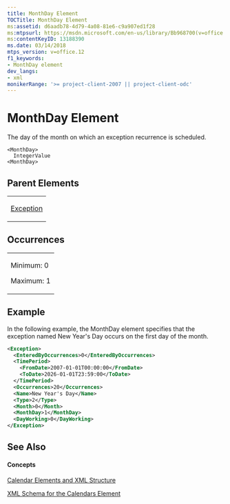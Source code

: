 ```yaml
---
title: MonthDay Element
TOCTitle: MonthDay Element
ms:assetid: d6aadb78-4d79-4a08-81e6-c9a907ed1f28
ms:mtpsurl: https://msdn.microsoft.com/en-us/library/Bb968700(v=office.12)
ms:contentKeyID: 13188390
ms.date: 03/14/2018
mtps_version: v=office.12
f1_keywords:
- MonthDay element
dev_langs:
- xml
monikerRange: '>= project-client-2007 || project-client-odc'
---
```


# MonthDay Element




The day of the month on which an exception recurrence is scheduled.

    <MonthDay>
      IntegerValue
    <MonthDay>

## Parent Elements

<table>
<colgroup>
<col style="width: 100%" />
</colgroup>
<tbody>
<tr class="odd">
<td><p><a href="exception-element.md">Exception</a></p></td>
</tr>
</tbody>
</table>

## Occurrences

<table>
<colgroup>
<col style="width: 100%" />
</colgroup>
<tbody>
<tr class="odd">
<td><p>Minimum: 0</p>
<p>Maximum: 1</p></td>
</tr>
</tbody>
</table>

## Example

In the following example, the MonthDay element specifies that the exception named New Year's Day occurs on the first day of the month.

``` xml
<Exception>
  <EnteredByOccurrences>0</EnteredByOccurrences>
  <TimePeriod>
    <FromDate>2007-01-01T00:00:00</FromDate>
    <ToDate>2026-01-01T23:59:00</ToDate>
  </TimePeriod>
  <Occurrences>20</Occurrences>
  <Name>New Year's Day</Name>
  <Type>2</Type>
  <Month>0</Month>
  <MonthDay>1</MonthDay>
  <DayWorking>0</DayWorking>
</Exception>
```

## See Also

#### Concepts

[Calendar Elements and XML Structure](calendar-elements-and-xml-structure.md)

[XML Schema for the Calendars Element](xml-schema-for-the-calendars-element.md)

